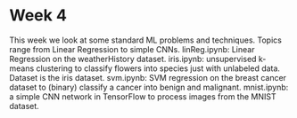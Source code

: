 # Week 4
This week we look at some standard ML problems and techniques. Topics range from Linear Regression to simple CNNs.
linReg.ipynb: Linear Regression on the weatherHistory dataset.
iris.ipynb: unsupervised k-means clustering to classify flowers into species just with unlabeled data. Dataset is the iris dataset.
svm.ipynb: SVM regression on the breast cancer dataset to (binary) classify a cancer into benign and malignant.
mnist.ipynb: a simple CNN network in TensorFlow to process images from the MNIST dataset.
